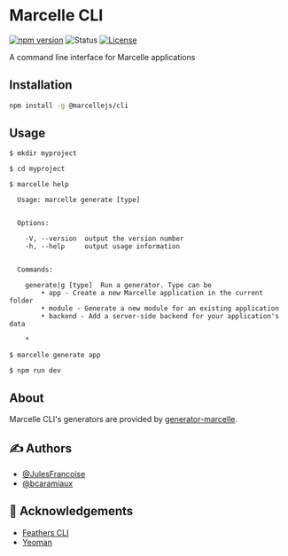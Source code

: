 # Marcelle CLI

[![npm version](https://img.shields.io/npm/v/@marcellejs/cli)](https://www.npmjs.com/package/@marcellejs/cli)
![Status](https://img.shields.io/badge/status-active-success.svg)
[![License](https://img.shields.io/badge/license-MIT-blue.svg)](/LICENSE)

A command line interface for Marcelle applications

## Installation

```bash
npm install -g @marcellejs/cli
```

## Usage

```
$ mkdir myproject

$ cd myproject

$ marcelle help

  Usage: marcelle generate [type]


  Options:

    -V, --version  output the version number
    -h, --help     output usage information


  Commands:

    generate|g [type]  Run a generator. Type can be
    	• app - Create a new Marcelle application in the current folder
    	• module - Generate a new module for an existing application
    	• backend - Add a server-side backend for your application's data

    *

$ marcelle generate app

$ npm run dev
```

## About

Marcelle CLI's generators are provided by [generator-marcelle](https://github.com/marcellejs/generator-marcelle).

## ✍️ Authors

- [@JulesFrancoise](https://github.com/JulesFrancoise/)
- [@bcaramiaux](https://github.com/bcaramiaux/)

## 🎉 Acknowledgements

- [Feathers CLI](https://github.com/feathersjs/cli)
- [Yeoman](https://yeoman.io/)
